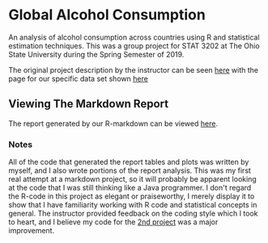 # Global Alcohol Consumption

An analysis of alcohol consumption across countries using R and statistical estimation techniques. This was a group project for STAT 3202 at The Ohio State University during the Spring Semester of 2019.

The original project description by the instructor can be seen <a href="https://daviddalpiaz.github.io/stat3202-sp19/project/proj-01/proj-01.html">here</a> with the page for our specific data set shown <a href="https://daviddalpiaz.github.io/stat3202-sp19/project/proj-01/proj-01-L.html">here</a>

## Viewing The Markdown Report

The report generated by our R-markdown can be viewed <a href="https://charles-m-doan.github.io/r-project-pages/project-01-report.html">here</a>.

### Notes

All of the code that generated the report tables and plots was written by myself, and I also wrote portions of the report analysis. This was my first real attempt at a markdown project, so it will probably be apparent looking at the code that I was still thinking like a Java programmer. I don't regard the R-code in this project as elegant or praiseworthy, I merely display it to show that I have familiarity working with R code and statistical concepts in general. The instructor provided feedback on the coding style which I took to heart, and I believe my code for the <a href="https://github.com/charles-m-doan/airline-on-time-performance">2nd project</a> was a major improvement.
